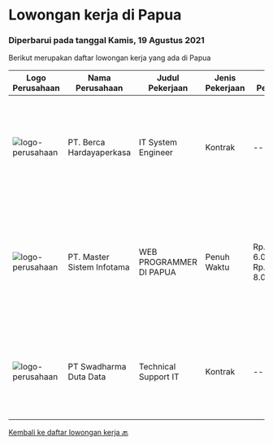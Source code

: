 
  # Lowongan kerja di Papua

  ### Diperbarui pada tanggal Kamis, 19 Agustus 2021

  Berikut merupakan daftar lowongan kerja yang ada di Papua

  |Logo Perusahaan | Nama Perusahaan | Judul Pekerjaan | Jenis Pekerjaan | Gaji Pekerjaan | Lokasi | Deskripsi | Tanggal diunggah | Pranala |
  | -------------- | --------------- | --------------- | --------- | --------- | -------------- | ------- | ----------- | ----------- |
  |![logo-perusahaan](https://image-service-cdn.seek.com.au/0c900ac2b5b1a2cf9bee651ce5d069e68ff14c92/ee4dce1061f3f616224767ad58cb2fc751b8d2dc)|PT. Berca Hardayaperkasa|IT System Engineer|Kontrak|---|Jakarta Raya|Description: Monitoring and managing all installed systems and infrastructure Handle windows server 2008 Handle server email, LAN, Wireless Access...|Rabu, 18 Agustus 2021|https://www.jobstreet.co.id/id/job/it-system-engineer-3602793?token=0~7d39642d-986c-4a95-b501-13e478083e67&sectionRank=1&jobId=jobstreet-id-job-3602793|
|![logo-perusahaan](https://image-service-cdn.seek.com.au/2f13fa8d9665580b44c4bdc2276de5ec364a7ab7/ee4dce1061f3f616224767ad58cb2fc751b8d2dc)|PT. Master Sistem Infotama|WEB PROGRAMMER DI PAPUA|Penuh Waktu|Rp. 6.000.000-Rp. 8.000.000|Papua|Membuat Program berbasis Web Aplikasi dengan Bahasa pemrograman dan pendukung Bahasa pemrograman sebagai berikut:1.    Bahasa pemrograman PHP,...|Rabu, 18 Agustus 2021|https://www.jobstreet.co.id/id/job/web-programmer-di-papua-3591487?token=0~7d39642d-986c-4a95-b501-13e478083e67&sectionRank=2&jobId=jobstreet-id-job-3591487|
|![logo-perusahaan](https://image-service-cdn.seek.com.au/c9726dd48637f2122e69fa4f05bdeddb6166e3b5/ee4dce1061f3f616224767ad58cb2fc751b8d2dc)|PT Swadharma Duta Data|Technical Support IT|Kontrak|---|Jakarta Raya|Pendidikan Minimal D3 /S1 (tidak untuk lulusan SMA atau yang sedang kuliah) Jurusan IT. Sistem komputer/ Teknik Informatika...|Kamis, 12 Agustus 2021|https://www.jobstreet.co.id/id/job/technical-support-it-3599040?token=0~7d39642d-986c-4a95-b501-13e478083e67&sectionRank=3&jobId=jobstreet-id-job-3599040|


  [Kembali ke daftar lowongan kerja 🔙](../README.md#daftar-lowongan-kerja)
  